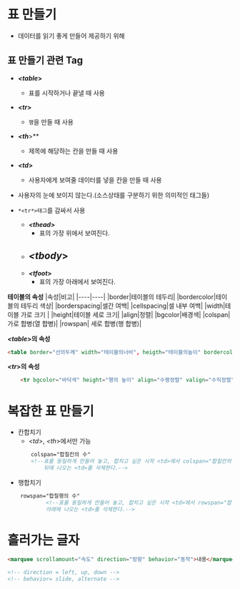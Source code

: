 # 표 만들기
- 데이터를 읽기 좋게 만들어 제공하기 위해

## 표 만들기 관련 Tag
- ***<table*>**
    - 표를 시작하거나 끝낼 때 사용
- ***<tr*>**
    - `행`을 만들 때 사용
- ***<th***>**
    - 제목에 해당하는 칸을 만들 때 사용
- ***<td*>**
    - 사용자에게 보여줄 데이터를 넣을 칸을 만들 때 사용

- 사용자의 눈에 보이지 않는다.(소스상태를 구분하기 위한 의미적인 태그들)
- `*<tr*>태그`를 감싸서 사용
    - ***<thead*>**
        - 표의 가장 위에서 보여진다.
    - ***<tbody*>**
        - 
    - ***<tfoot*>**
        - 표의 가장 아래에서 보여진다.

**테이블의 속성**
|속성|비고|
|----|----|
|border|테이블의 테두리|
|bordercolor|테이블의 테두리 색상|
|borderspacing|셀간 여백|
|cellspacing|셀 내부 여백|
|width|테이블 가로 크기 |
|height|테이블 세로 크기|
|align|정렬|
|bgcolor|배경색|
|colspan| 가로 합병(열 합병)|
|rowspan| 세로 합병(행 합병)|

***<table*>의 속성**
```html
<table border="선의두께" width="테이블의너비", heigth="테이블의높이" bordercolor="선색" borderspacing="셀간여백" cellsapcing="셀내부여백" align="정렬" bgcolor="바닥색"ㄴ>
```
***<tr*>의 속성**
```html
    <tr bgcolor="바닥색" height="행의 높이" align="수평정렬" valign="수직정렬">
```

# 복잡한 표 만들기
- 칸합치기
    - *<td*>, *<th*>에서만 가능
    ```html
        colspan="합칠칸의 수"
        <!--표를 동일하게 만들어 놓고, 합치고 싶은 시작 <td>에서 colspan="합칠칸의 수"로 써주고
            뒤에 나오는 <td>를 삭제한다.-->
    ```
- 행합치기
```html
    rowspan="합칠행의 수"
            <!--표를 동일하게 만들어 놓고, 합치고 싶은 시작 <td>에서 rowspan="합칠행의 수"로 써주고
            아래에 나오는 <td>를 삭제한다.-->
```

# 흘러가는 글자
```html
<marquee scrollamount="속도" direction="방향" behavior="동작">내용</marquee>

<!-- direction = left, up, down -->
<!-- behavior= slide, alternate -->
```